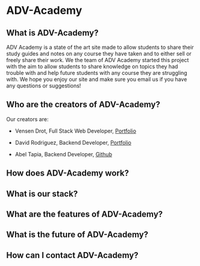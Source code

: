 # ADV-Academy

## What is ADV-Academy?
ADV Academy is a state of the art site made to allow students to share their study guides and notes on any course 
they have taken and to either sell or freely share their work. We the team of ADV Academy started this project with the aim to allow students to share knowledge on topics they had trouble with and help future students with any course they are struggling with. We hope you enjoy our site and make sure you email us if you have any questions or suggestions!

## Who are the creators of ADV-Academy?
Our creators are:
* Vensen Drot, Full Stack Web Developer, [Portfolio](https://www.vensandrot.com/)

* David Rodriguez, Backend Developer, [Portfolio](https://drod75.github.io/)

* Abel Tapia, Backend Developer, [Github]( https://github.com/Csabel99)

## How does ADV-Academy work?

## What is our stack?

## What are the features of ADV-Academy?

## What is the future of ADV-Academy?

## How can I contact ADV-Academy?
